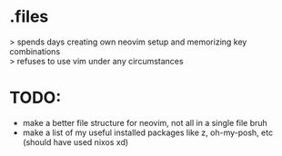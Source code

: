 # .files
\> spends days creating own neovim setup and memorizing key combinations \
\> refuses to use vim under any circumstances
# TODO:
- make a better file structure for neovim, not all in a single file bruh
- make a list of my useful installed packages like z, oh-my-posh, etc (should have used nixos xd)
